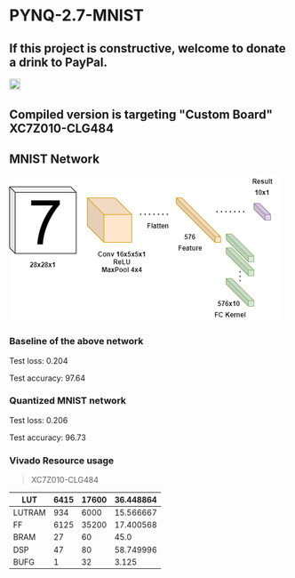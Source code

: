 # PYNQ-2.7-MNIST

## If this project is constructive, welcome to donate a drink to PayPal.

<img src="https://github.com/briansune/FPGA-Camera-MIPI-DVP-Verilog/assets/29487339/75ccc568-4f17-48a1-b2af-20211f98896c" style="height:20%; width:20%">

## Compiled version is targeting "Custom Board" XC7Z010-CLG484

## MNIST Network
![MNIST Layers](image/mnist_layers.png)

### Baseline of the above network
Test loss: 0.204

Test accuracy: 97.64

### Quantized MNIST network

Test loss: 0.206

Test accuracy: 96.73

### Vivado Resource usage

> XC7Z010-CLG484

| LUT    | 6415 | 17600 | 36.448864 |
|--------|------|-------|-----------|
| LUTRAM | 934  | 6000  | 15.566667 |
| FF     | 6125 | 35200 | 17.400568 |
| BRAM   | 27   | 60    | 45.0      |
| DSP    | 47   | 80    | 58.749996 |
| BUFG   | 1    | 32    | 3.125     |

